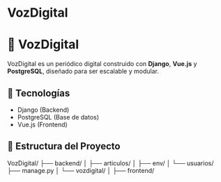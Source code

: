 # VozDigital

# 📰 VozDigital

VozDigital es un periódico digital construido con **Django**, **Vue.js** y **PostgreSQL**, diseñado para ser escalable y modular.

## 🚀 Tecnologías
- Django (Backend)
- PostgreSQL (Base de datos)
- Vue.js (Frontend)

## 🔧 Estructura del Proyecto
VozDigital/ 
  ├── backend/ │ 
    ├── articulos/ │
    ├── env/ │ 
    └── usuarios/ 
    ├── manage.py │ 
    └── vozdigital/ │ 
  ├── frontend/
